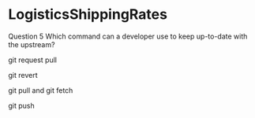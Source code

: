 # LogisticsShippingRates
Question 5
Which command can a developer use to keep up-to-date with the upstream?


git request pull



git revert



git pull <upstream> and git fetch <upstream>



git push
